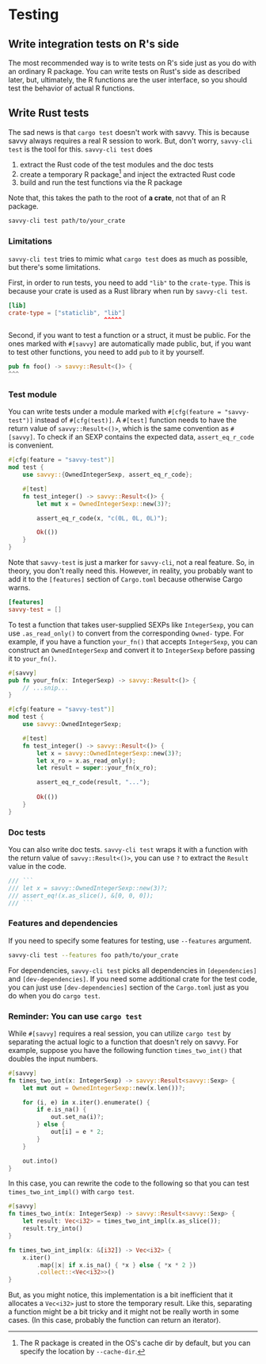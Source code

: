 # Testing

## Write integration tests on R's side

The most recommended way is to write tests on R's side just as you do with an
ordinary R package. You can write tests on Rust's side as described later, but,
ultimately, the R functions are the user interface, so you should test the
behavior of actual R functions.

## Write Rust tests

The sad news is that `cargo test` doesn't work with savvy. This is because savvy
always requires a real R session to work. But, don't worry, `savvy-cli test` is
the tool for this. `savvy-cli test` does

1. extract the Rust code of the test modules and the doc tests
2. create a temporary R package[^1] and inject the extracted Rust code
3. build and run the test functions via the R package

[^1]: The R package is created in the OS's cache dir by default, but you can
    specify the location by `--cache-dir`.

Note that, this takes the path to the root of **a crate**, not that of an R
package.

```sh
savvy-cli test path/to/your_crate
```

### Limitations

`savvy-cli test` tries to mimic what `cargo test` does as much as possible, but
there's some limitations.

First, in order to run tests, you need to add `"lib"` to the `crate-type`. This
is because your crate is used as a Rust library when run by `savvy-cli test`.

```toml
[lib]
crate-type = ["staticlib", "lib"]
                           ^^^^^
```

Second, if you want to test a function or a struct, it must be public. For the
ones marked with `#[savvy]` are automatically made public, but, if you want to
test other functions, you need to add `pub` to it by yourself.

```rs
pub fn foo() -> savvy::Result<()> {
^^^
```

### Test module

You can write tests under a module marked with `#[cfg(feature = "savvy-test")]` instead of
`#[cfg(test)]`. A `#[test]` function needs to have the return value of
`savvy::Result<()>`, which is the same convention as `#[savvy]`.
To check if an SEXP contains the expected data, `assert_eq_r_code` is convenient.

```rust
#[cfg(feature = "savvy-test")]
mod test {
    use savvy::{OwnedIntegerSexp, assert_eq_r_code};

    #[test]
    fn test_integer() -> savvy::Result<()> {
        let mut x = OwnedIntegerSexp::new(3)?;

        assert_eq_r_code(x, "c(0L, 0L, 0L)");

        Ok(())
    }
}
```

Note that `savvy-test` is just a marker for `savvy-cli`, not a real feature. So,
in theory, you don't really need this. However, in reality, you probably want to
add it to the `[features]` section of `Cargo.toml` because otherwise Cargo warns.

```toml
[features]
savvy-test = []
```

To test a function that takes user-supplied SEXPs like `IntegerSexp`, you can
use `.as_read_only()` to convert from the corresponding `Owned-` type. For
example, if you have a function `your_fn()` that accepts `IntegerSexp`, you can
construct an `OwnedIntegerSexp` and convert it to `IntegerSexp` before passing
it to `your_fn()`.

```rust
#[savvy]
pub fn your_fn(x: IntegerSexp) -> savvy::Result<()> {
    // ...snip...
}

#[cfg(feature = "savvy-test")]
mod test {
    use savvy::OwnedIntegerSexp;

    #[test]
    fn test_integer() -> savvy::Result<()> {
        let x = savvy::OwnedIntegerSexp::new(3)?;
        let x_ro = x.as_read_only();
        let result = super::your_fn(x_ro);

        assert_eq_r_code(result, "...");
        
        Ok(())
    }
}
```

### Doc tests

You can also write doc tests. `savvy-cli test` wraps it with a function with the
return value of `savvy::Result<()>`, you can use `?` to extract the `Result`
value in the code.

```rust
/// ```
/// let x = savvy::OwnedIntegerSexp::new(3)?;
/// assert_eq!(x.as_slice(), &[0, 0, 0]);
/// ```
```

### Features and dependencies

If you need to specify some features for testing, use `--features` argument.

```sh
savvy-cli test --features foo path/to/your_crate
```

For dependencies, `savvy-cli test` picks all dependencies in `[dependencies]`
and `[dev-dependencies]`. If you need some additional crate for the test code,
you can just use `[dev-dependencies]` section of the `Cargo.toml` just as you do
when you do `cargo test`.


### Reminder: You can use `cargo test`

While `#[savvy]` requires a real session, you can utilize `cargo test` by
separating the actual logic to a function that doesn't rely on savvy. For
example, suppose you have the following function `times_two_int()` that doubles
the input numbers.

```rust
#[savvy]
fn times_two_int(x: IntegerSexp) -> savvy::Result<savvy::Sexp> {
    let mut out = OwnedIntegerSexp::new(x.len())?;

    for (i, e) in x.iter().enumerate() {
        if e.is_na() {
            out.set_na(i)?;
        } else {
            out[i] = e * 2;
        }
    }

    out.into()
}
```

In this case, you can rewrite the code to the following so that you can test
`times_two_int_impl()` with `cargo test`.

```rust
#[savvy]
fn times_two_int(x: IntegerSexp) -> savvy::Result<savvy::Sexp> {
    let result: Vec<i32> = times_two_int_impl(x.as_slice());
    result.try_into()
}

fn times_two_int_impl(x: &[i32]) -> Vec<i32> {
    x.iter()
        .map(|x| if x.is_na() { *x } else { *x * 2 })
        .collect::<Vec<i32>>()
}
```

But, as you might notice, this implementation is a bit inefficient that it
allocates a `Vec<i32>` just to store the temporary result. Like this, separating
a function might be a bit tricky and it might not be really worth in some cases.
(In this case, probably the function can return an iterator).